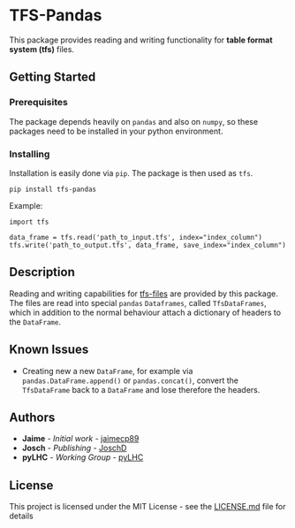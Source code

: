 # TFS-Pandas

This package provides reading and writing functionality for **table format system (tfs)** files. 

## Getting Started

### Prerequisites

The package depends heavily on `pandas` and also on `numpy`, so these packages need
to be installed in your python environment.

### Installing

Installation is easily done via `pip`. The package is then used as `tfs`.

```
pip install tfs-pandas
```

Example:

```
import tfs

data_frame = tfs.read('path_to_input.tfs', index="index_column")
tfs.write('path_to_output.tfs', data_frame, save_index="index_column")
```
## Description

Reading and writing capabilities for [tfs-files](http://mad.web.cern.ch/mad/madx.old/Introduction/tfs.html)
are provided by this package. The files are read into special `pandas` `Dataframes`, called `TfsDataFrames`,
which in addition to the normal behaviour attach a dictionary of headers to the `DataFrame`.


## Known Issues

- Creating new a new `DataFrame`, for example via `pandas.DataFrame.append()` or `pandas.concat()`, 
convert the `TfsDataFrame` back to a `DataFrame` and lose therefore the headers.


## Authors

* **Jaime** - *Initial work* - [jaimecp89](https://github.com/jaimecp89)
* **Josch** - *Publishing* - [JoschD](https://github.com/JoschD)
* **pyLHC** - *Working Group* - [pyLHC](https://github.com/pyLHC)


## License

This project is licensed under the MIT License - see the [LICENSE.md](LICENSE.md) file for details

